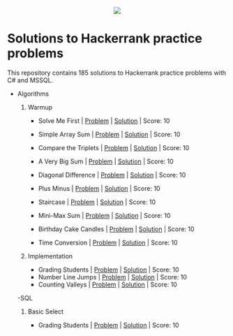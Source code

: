 <p align="center"><a href="https://www.hackerrank.com/marinskiy"><img src="https://i0.wp.com/gradsingames.com/wp-content/uploads/2016/05/856771_668224053197841_1943699009_o.png" ></a></p>

# Solutions to Hackerrank practice problems
This repository contains 185 solutions to Hackerrank practice problems with C# and MSSQL.




- Algorithms
    01. Warmup
        - Solve Me First | [Problem](https://www.hackerrank.com/challenges/solve-me-first/problem) | [Solution](https://github.com/Relasee/Hackerrank_Solutions/blob/main/Algorithms/Warmup/Solve%20Me%20First.py) | Score: 10
 
        - Simple Array Sum | [Problem](https://www.hackerrank.com/challenges/simple-array-sum/problem?isFullScreen=true) | [Solution](https://github.com/Relasee/Hackerrank_Solutions/blob/main/Algorithms/Warmup/Simple%20Array%20Sum) | Score: 10
        - Compare the Triplets | [Problem](https://www.hackerrank.com/challenges/compare-the-triplets/problem) | [Solution](https://github.com/Relasee/Hackerrank_Solutions/blob/main/Algorithms/Warmup/Compare%20the%20Triplets) | Score: 10
        - A Very Big Sum | [Problem](https://www.hackerrank.com/challenges/a-very-big-sum/problem) | [Solution](https://github.com/Relasee/Hackerrank_Solutions/blob/main/Algorithms/Warmup/A%20Very%20Big%20Sum) | Score: 10
        - Diagonal Difference | [Problem](https://www.hackerrank.com/challenges/diagonal-difference/problem) | [Solution](https://github.com/Relasee/Hackerrank_Solutions/blob/main/Algorithms/Warmup/Diagonal%20Difference) | Score: 10
        - Plus Minus | [Problem](https://www.hackerrank.com/challenges/plus-minus/problem) | [Solution](https://github.com/Relasee/Hackerrank_Solutions/blob/main/Algorithms/Warmup/Plus%20Minus) | Score: 10
        - Staircase | [Problem](https://www.hackerrank.com/challenges/staircase/problem) | [Solution](https://github.com/Relasee/Hackerrank_Solutions/blob/main/Algorithms/Warmup/Staircase) | Score: 10
        - Mini-Max Sum | [Problem](https://www.hackerrank.com/challenges/mini-max-sum/problem) | [Solution](https://github.com/Relasee/Hackerrank_Solutions/blob/main/Algorithms/Warmup/Mini-Max%20Sum) | Score: 10
        - Birthday Cake Candles | [Problem](https://www.hackerrank.com/challenges/birthday-cake-candles/problem) | [Solution](https://github.com/Relasee/Hackerrank_Solutions/blob/main/Algorithms/Warmup/Birthday%20Cake%20Candles) | Score: 10
        - Time Conversion | [Problem](https://www.hackerrank.com/challenges/time-conversion/problem) | [Solution](https://github.com/Relasee/Hackerrank_Solutions/blob/main/Algorithms/Warmup/Time%20Conversion) | Score: 10

    02. Implementation
        - Grading Students | [Problem](https://www.hackerrank.com/challenges/grading/problem) | [Solution](https://github.com/Relasee/Hackerrank_Solutions/blob/main/Algorithms/Implementation/Grading%20Students) | Score: 10
        - Number Line Jumps | [Problem](https://www.hackerrank.com/challenges/kangaroo/problem) | [Solution](https://github.com/Relasee/Hackerrank_Solutions/blob/main/Algorithms/Implementation/Number%20Line%20Jumps) | Score: 10
        - Counting Valleys | [Problem](https://www.hackerrank.com/challenges/counting-valleys/problem) | [Solution](https://github.com/Relasee/Hackerrank_Solutions/blob/main/Implementation/Counting%20Valleys) | Score: 10


  -SQL
  
    01. Basic Select

        - Grading Students | [Problem](https://www.hackerrank.com/challenges/revising-the-select-query/problem) | [Solution](https://github.com/Relasee/Hackerrank_Solutions/blob/main/SQL/Basic%20Select/Revising%20the%20Select%20Query%20I) | Score: 10

